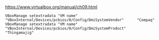 https://www.virtualbox.org/manual/ch09.html



```
VBoxManage setextradata "VM name" "VBoxInternal/Devices/pcbios/0/Config/DmiSystemVendor"      "Compaq"
VBoxManage setextradata "VM name" "VBoxInternal/Devices/pcbios/0/Config/DmiSystemProduct"     "Thingamajig"
```

